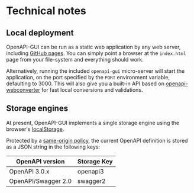 # Technical notes

## Local deployment

OpenAPI-GUI can be run as a static web application by any web server, including [GitHub pages](https://pages.github.com/). You can simply point a browser at the `index.html` page from your file-system and everything should work.

Alternatively, running the included `openapi-gui` micro-server will start the application,
on the port specified by the `PORT` environment variable, defaulting to 3000. This will also
give you a built-in API based on [openapi-webconverter](https://github.com/Mermade/openapi-webconverter) for fast local conversions and validations.

## Storage engines

At present, OpenAPI-GUI implements a single storage engine using the browser's
[localStorage](https://developer.mozilla.org/en-US/docs/Web/API/Storage/LocalStorage).

Protected by a [same-origin policy](https://developer.mozilla.org/en-US/docs/Web/Security/Same-origin_policy), the current OpenAPI definition is stored as a JSON string in the following keys:

|OpenAPI version|Storage Key|
|---|---|
|OpenAPI 3.0.x|openapi3|
|OpenAPI/Swagger 2.0|swagger2|
